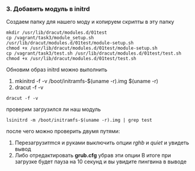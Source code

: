 ### 3. Добавить модуль в initrd

Создаем папку для нашего моду и копируем скрипты в эту папку 
```
mkdir /usr/lib/dracut/modules.d/01test
cp /vagrant/task3/module_setup.sh /usr/lib/dracut/modules.d/01test/module-setup.sh
chmod +x /usr/lib/dracut/modules.d/01test/module-setup.sh
cp /vagrant/task3/test.sh /usr/lib/dracut/modules.d/01test/test.sh
chmod +x /usr/lib/dracut/modules.d/01test/test.sh
```
Обновим образ initrd
можно выполнить
1.  mkinitrd -f -v /boot/initramfs-$(uname -r).img $(uname -r)
2. dracut -f -v
```
dracut -f -v 
```
проверим загрузился ли наш модуль 
```
lsinitrd -m /boot/initramfs-$(uname -r).img | grep test
````
после чего можно проверить двумя путями:
1. Перезагрузитmся и руками выключить опции *rghb* и *quiet* и увидеть вывод
2. Либо отредактировать **grub.cfg** убрав эти опции
В итоге при загрузке будет пауза на 10 секунд и вы увидите пингвина в выводе 

